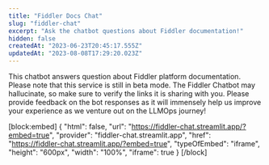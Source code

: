 ```yaml
---
title: "Fiddler Docs Chat"
slug: "fiddler-chat"
excerpt: "Ask the chatbot questions about Fiddler documentation!"
hidden: false
createdAt: "2023-06-23T20:45:17.555Z"
updatedAt: "2023-08-08T17:29:20.023Z"
---
```

This chatbot answers question about Fiddler platform documentation. Please note that this service is still in beta mode. The Fiddler Chatbot may hallucinate, so make sure to verify the links it is sharing with you. Please provide feedback on the bot responses as it will immensely help us improve your experience as we venture out on the LLMOps journey! 


[block:embed]
{
  "html": false,
  "url": "https://fiddler-chat.streamlit.app/?embed=true",
  "provider": "fiddler-chat.streamlit.app",
  "href": "https://fiddler-chat.streamlit.app/?embed=true",
  "typeOfEmbed": "iframe",
  "height": "600px",
  "width": "100%",
  "iframe": true
}
[/block]